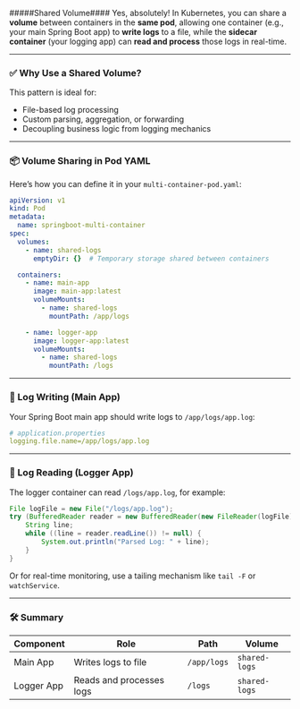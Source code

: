 #####Shared Volume####
Yes, absolutely! In Kubernetes, you can share a **volume** between containers in the **same pod**, allowing one container (e.g., your main Spring Boot app) to **write logs** to a file, while the **sidecar container** (your logging app) can **read and process** those logs in real-time.

---

### ✅ Why Use a Shared Volume?

This pattern is ideal for:

* File-based log processing
* Custom parsing, aggregation, or forwarding
* Decoupling business logic from logging mechanics

---

### 📦 Volume Sharing in Pod YAML

Here’s how you can define it in your `multi-container-pod.yaml`:

```yaml
apiVersion: v1
kind: Pod
metadata:
  name: springboot-multi-container
spec:
  volumes:
    - name: shared-logs
      emptyDir: {}  # Temporary storage shared between containers

  containers:
    - name: main-app
      image: main-app:latest
      volumeMounts:
        - name: shared-logs
          mountPath: /app/logs

    - name: logger-app
      image: logger-app:latest
      volumeMounts:
        - name: shared-logs
          mountPath: /logs
```

---

### 📝 Log Writing (Main App)

Your Spring Boot main app should write logs to `/app/logs/app.log`:

```yaml
# application.properties
logging.file.name=/app/logs/app.log
```

---

### 📖 Log Reading (Logger App)

The logger container can read `/logs/app.log`, for example:

```java
File logFile = new File("/logs/app.log");
try (BufferedReader reader = new BufferedReader(new FileReader(logFile))) {
    String line;
    while ((line = reader.readLine()) != null) {
        System.out.println("Parsed Log: " + line);
    }
}
```

Or for real-time monitoring, use a tailing mechanism like `tail -F` or `watchService`.

---

### 🛠️ Summary

| Component  | Role                     | Path        | Volume        |
| ---------- | ------------------------ | ----------- | ------------- |
| Main App   | Writes logs to file      | `/app/logs` | `shared-logs` |
| Logger App | Reads and processes logs | `/logs`     | `shared-logs` |
